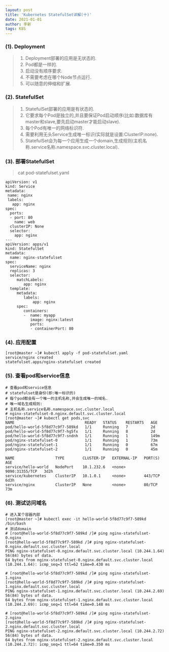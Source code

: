 ```yaml
---
layout: post
title: 'Kubernetes StatefulSet详解(十)'
date: 2021-01-01
author: 李新
tags: K8S
---
```


### (1). Deployment
> 1. Deployment部署的应用是无状态的.  
> 2. Pod都是一样的.   
> 3. 启动没有顺序要求.    
> 4. 不需要考虑在哪个Node节点运行.  
> 5. 可以随意的伸缩和扩展.   
### (2). StatefulSet
> 1. StatefulSet部署的应用是有状态的.   
> 2. 它要求每个Pod是独立的,并且要保证Pod启动顺序(比如:数据库有master和slave,要先启动master才能启动slave).  
> 3. 每个Pod有唯一的网络标识符.     
> 4. 需要利用无头Service生成唯一标识(实际就是设置:ClusterIP:none).   
> 5. StatefulSet会为每一个应用生成一个domain,生成规则(主机名称.service名称.namespace.svc.cluster.local).

### (3). 部署StatefulSet
> cat pod-statefulset.yaml

```
apiVersion: v1
kind: Service
metadata:
 name: nginx
 labels:
   app: nginx
spec:
  ports:
  - port: 80
    name: web
  clusterIP: None
  selector:
    app: nginx
---
apiVersion: apps/v1
kind: StatefulSet
metadata:
  name: nginx-statefulset
spec:
  serviceName: nginx
  replicas: 3
  selector:
     matchLabels:
        app: nginx
  template:
     metadata:
        labels:
            app: nginx
     spec:
        containers:
        -  name: myapp
           image: nginx:latest
           ports:
           - containerPort: 80
```
### (4). 应用配置
```
[root@master ~]# kubectl apply -f pod-statefulset.yaml
service/nginx created
statefulset.apps/nginx-statefulset created
```

### (5). 查看pod和service信息
```
# 查看pod和service信息
# statefulset是身份(即:唯一标识的)
# 每个pod都会有一个唯一的主机名称,并会生成唯一的域名.
# 唯一域名生成规则:
# 主机名称.service名称.namespace.svc.cluster.local
# nginx-statefulset-0.nginx.default.svc.cluster.local
[root@master ~]# kubectl get pods,svc
NAME                               READY   STATUS    RESTARTS   AGE
pod/hello-world-5f8d77c9f7-589kd   1/1     Running   7          2d
pod/hello-world-5f8d77c9f7-hg5fx   1/1     Running   8          2d
pod/hello-world-5f8d77c9f7-sndnh   1/1     Running   1          149m
pod/nginx-statefulset-0            1/1     Running   1          73m
pod/nginx-statefulset-1            1/1     Running   0          67m
pod/nginx-statefulset-2            1/1     Running   0          45m

NAME                  TYPE        CLUSTER-IP   EXTERNAL-IP   PORT(S)          AGE
service/hello-world   NodePort    10.1.232.6   <none>        9090:31355/TCP   3d2h
service/kubernetes    ClusterIP   10.1.0.1     <none>        443/TCP          6d3h
service/nginx         ClusterIP   None         <none>        80/TCP           73m
```

### (6). 测试访问域名
```
# 进入某个容器内部
[root@master ~]# kubectl exec -it hello-world-5f8d77c9f7-589kd /bin/bash
# 测试domain
# [root@hello-world-5f8d77c9f7-589kd /]# ping nginx-statefulset-0.nginx
[root@hello-world-5f8d77c9f7-589kd /]# ping nginx-statefulset-0.nginx.default.svc.cluster.local
PING nginx-statefulset-0.nginx.default.svc.cluster.local (10.244.1.64) 56(84) bytes of data.
64 bytes from nginx-statefulset-0.nginx.default.svc.cluster.local (10.244.1.64): icmp_seq=3 ttl=62 time=0.430 ms

# [root@hello-world-5f8d77c9f7-589kd /]# ping nginx-statefulset-1.nginx
[root@hello-world-5f8d77c9f7-589kd /]# ping nginx-statefulset-1.nginx.default.svc.cluster.local
PING nginx-statefulset-1.nginx.default.svc.cluster.local (10.244.2.69) 56(84) bytes of data.
64 bytes from nginx-statefulset-1.nginx.default.svc.cluster.local (10.244.2.69): icmp_seq=1 ttl=64 time=0.148 ms

# [root@hello-world-5f8d77c9f7-589kd /]# ping nginx-statefulset-2.nginx
[root@hello-world-5f8d77c9f7-589kd /]# ping nginx-statefulset-2.nginx.default.svc.cluster.local
PING nginx-statefulset-2.nginx.default.svc.cluster.local (10.244.2.72) 56(84) bytes of data.
64 bytes from nginx-statefulset-2.nginx.default.svc.cluster.local (10.244.2.72): icmp_seq=1 ttl=64 time=0.350 ms

```
